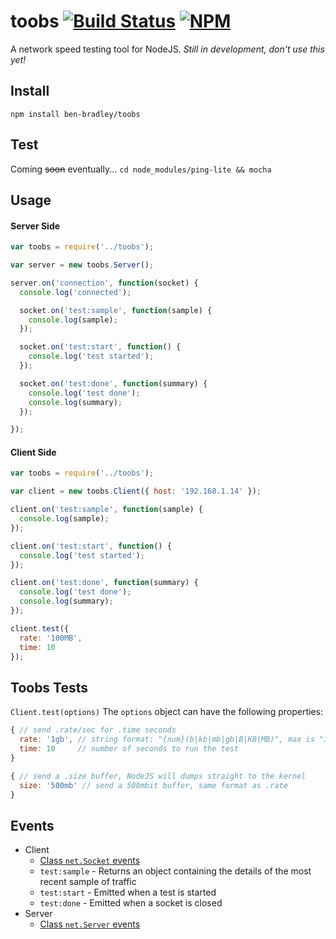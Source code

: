 # toobs [![Build Status](https://secure.travis-ci.org/ben-bradley/toobs.png)](http://travis-ci.org/ben-bradley/toobs) [![NPM](https://nodei.co/npm/toobs.png?downloads=true)](https://nodei.co/npm/toobs/)

A network speed testing tool for NodeJS.
*Still in development, don't use this yet!*

## Install

`npm install ben-bradley/toobs`

## Test

Coming ~~soon~~ eventually...
`cd node_modules/ping-lite && mocha`

## Usage

#### Server Side
```javascript
var toobs = require('../toobs');

var server = new toobs.Server();

server.on('connection', function(socket) {
  console.log('connected');

  socket.on('test:sample', function(sample) {
    console.log(sample);
  });

  socket.on('test:start', function() {
    console.log('test started');
  });

  socket.on('test:done', function(summary) {
    console.log('test done');
    console.log(summary);
  });

});
```

#### Client Side
```javascript
var toobs = require('../toobs');

var client = new toobs.Client({ host: '192.168.1.14' });

client.on('test:sample', function(sample) {
  console.log(sample);
});

client.on('test:start', function() {
  console.log('test started');
});

client.on('test:done', function(summary) {
  console.log('test done');
  console.log(summary);
});

client.test({
  rate: '100MB',
  time: 10
});
```

## Toobs Tests

`Client.test(options)` The `options` object can have the following properties:
```javascript
{ // send .rate/sec for .time seconds
  rate: '1gb', // string format: "{num}(b|kb|mb|gb|B|KB|MB)", max is "1023MB"
  time: 10     // number of seconds to run the test
}
```
```javascript
{ // send a .size buffer, NodeJS will dumps straight to the kernel
  size: '500mb' // send a 500mbit buffer, same format as .rate
}
```

## Events

- Client
  - [Class `net.Socket` events](http://nodejs.org/api/net.html#net_class_net_socket)
  - `test:sample` - Returns an object containing the details of the most recent sample of traffic
  - `test:start` - Emitted when a test is started
  - `test:done` - Emitted when a socket is closed
- Server
  - [Class `net.Server` events](http://nodejs.org/api/net.html#net_class_net_server)
